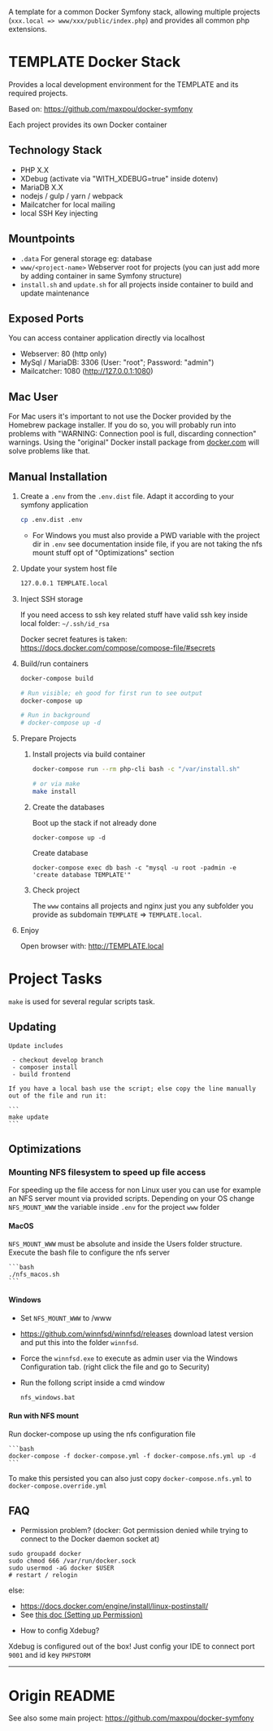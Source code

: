 A template for a common Docker Symfony stack, allowing multiple projects (`xxx.local => www/xxx/public/index.php`) and provides all common php extensions.

# TEMPLATE Docker Stack

Provides a local development environment for the TEMPLATE and its required projects.

Based on: <https://github.com/maxpou/docker-symfony>

Each project provides its own Docker container

## Technology Stack

 - PHP X.X
 - XDebug (activate via "WITH_XDEBUG=true" inside dotenv)
 - MariaDB X.X
 - nodejs / gulp / yarn / webpack
 - Mailcatcher for local mailing
 - local SSH Key injecting
 
## Mountpoints
 
 - `.data` For general storage eg: database
 - `www/<project-name>` Webserver root for projects (you can just add more by adding container in same Symfony structure) 
 - `install.sh` and `update.sh` for all projects inside container to build and update maintenance 

## Exposed Ports
 
 You can access container application directly via localhost
 
 - Webserver: 80 (http only)
 - MySql / MariaDB: 3306 (User: "root"; Password: "admin")
 - Mailcatcher: 1080 (<http://127.0.0.1:1080>)
 
## Mac User

For Mac users it's important to not use the Docker provided by the Homebrew package installer. If you do so, you will probably run into problems with "WARNING: Connection pool is full, discarding connection" warnings. Using the "original" Docker install package from [docker.com](https://www.docker.com) will solve problems like that.

## Manual Installation

1. Create a `.env` from the `.env.dist` file. Adapt it according to your symfony application

    ```bash
    cp .env.dist .env
    ```
    
    * For Windows you must also provide a PWD variable with the project dir in `.env` see documentation inside file, if you are not taking the nfs mount stuff opt of "Optimizations" section

2. Update your system host file

    ```bash
    127.0.0.1 TEMPLATE.local
    ```

3. Inject SSH storage

    If you need access to ssh key related stuff have valid ssh key inside local folder: `~/.ssh/id_rsa`
    
    Docker secret features is taken: https://docs.docker.com/compose/compose-file/#secrets
   
4. Build/run containers

    ```bash
   docker-compose build
    
   # Run visible; eh good for first run to see output
   docker-compose up
    
   # Run in background
   # docker-compose up -d
    ```

5. Prepare Projects
    1. Install projects via build container

        ```bash
        docker-compose run --rm php-cli bash -c "/var/install.sh"
       
        # or via make
        make install
        ```
 
    2. Create the databases
    
        Boot up the stack if not already done
    
        ```
        docker-compose up -d
        ```
       
        Create database
        
        ```
        docker-compose exec db bash -c "mysql -u root -padmin -e 'create database TEMPLATE'"
        ```
       
    3. Check project
        
        The `www` contains all projects and nginx just you any subfolder you provide as subdomain `TEMPLATE` => `TEMPLATE.local`.
    
6. Enjoy
  
    Open browser with: <http://TEMPLATE.local>


# Project Tasks

`make` is used for several regular scripts task.

## Updating

    Update includes
    
     - checkout develop branch
     - composer install
     - build frontend

    If you have a local bash use the script; else copy the line manually out of the file and run it:
    
    ```
    make update
    ```
        
## Optimizations

### Mounting NFS filesystem to speed up file access

For speeding up the file access for non Linux user you can use for example an NFS server mount via provided scripts.
Depending on your OS change `NFS_MOUNT_WWW` the variable inside `.env` for the project `www` folder

#### MacOS 

`NFS_MOUNT_WWW` must be absolute and inside the Users folder structure. Execute the bash file to configure the nfs server
    
    ```bash
    ./nfs_macos.sh
    ```
   
#### Windows 

 - Set `NFS_MOUNT_WWW` to /www
 - <https://github.com/winnfsd/winnfsd/releases> download latest version and put this into the folder `winnfsd`.
 - Force the `winnfsd.exe` to execute as admin user via the Windows Configuration tab. (right click the file and go to Security)
 - Run the follong script inside a cmd window
 
    ```bash
    nfs_windows.bat
    ```
    
#### Run with NFS mount 

Run docker-compose up using the nfs configuration file

    ```bash
    docker-compose -f docker-compose.yml -f docker-compose.nfs.yml up -d
    ```    

To make this persisted you can also just copy `docker-compose.nfs.yml` to `docker-compose.override.yml`

## FAQ

* Permission problem? (docker: Got permission denied while trying to connect to the Docker daemon socket at)

```
sudo groupadd docker
sudo chmod 666 /var/run/docker.sock
sudo usermod -aG docker $USER
# restart / relogin 
```

else:

 - https://docs.docker.com/engine/install/linux-postinstall/ 
 - See [this doc (Setting up Permission)](http://symfony.com/doc/current/book/installation.html#checking-symfony-application-configuration-and-setup)

* How to config Xdebug?

Xdebug is configured out of the box!
Just config your IDE to connect port  `9001` and id key `PHPSTORM`

-------------

# Origin README

See also some main project: <https://github.com/maxpou/docker-symfony>